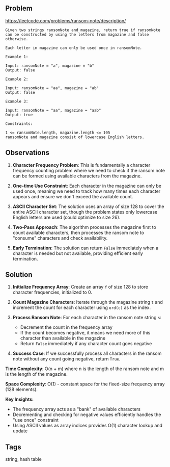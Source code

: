 ## Problem

https://leetcode.com/problems/ransom-note/description/

```
Given two strings ransomNote and magazine, return true if ransomNote can be constructed by using the letters from magazine and false otherwise.

Each letter in magazine can only be used once in ransomNote.

Example 1:

Input: ransomNote = "a", magazine = "b"
Output: false

Example 2:

Input: ransomNote = "aa", magazine = "ab"
Output: false

Example 3:

Input: ransomNote = "aa", magazine = "aab"
Output: true

Constraints:

1 <= ransomNote.length, magazine.length <= 105
ransomNote and magazine consist of lowercase English letters.
```

## Observations

1. **Character Frequency Problem**: This is fundamentally a character frequency counting problem where we need to check if the ransom note can be formed using available characters from the magazine.

2. **One-time Use Constraint**: Each character in the magazine can only be used once, meaning we need to track how many times each character appears and ensure we don't exceed the available count.

3. **ASCII Character Set**: The solution uses an array of size 128 to cover the entire ASCII character set, though the problem states only lowercase English letters are used (could optimize to size 26).

4. **Two-Pass Approach**: The algorithm processes the magazine first to count available characters, then processes the ransom note to "consume" characters and check availability.

5. **Early Termination**: The solution can return `False` immediately when a character is needed but not available, providing efficient early termination.

## Solution

1. **Initialize Frequency Array**: Create an array `f` of size 128 to store character frequencies, initialized to 0.

2. **Count Magazine Characters**: Iterate through the magazine string `t` and increment the count for each character using `ord(c)` as the index.

3. **Process Ransom Note**: For each character in the ransom note string `s`:
   - Decrement the count in the frequency array
   - If the count becomes negative, it means we need more of this character than available in the magazine
   - Return `False` immediately if any character count goes negative

4. **Success Case**: If we successfully process all characters in the ransom note without any count going negative, return `True`.

**Time Complexity**: O(n + m) where n is the length of the ransom note and m is the length of the magazine.

**Space Complexity**: O(1) - constant space for the fixed-size frequency array (128 elements).

**Key Insights:**
- The frequency array acts as a "bank" of available characters
- Decrementing and checking for negative values efficiently handles the "use once" constraint
- Using ASCII values as array indices provides O(1) character lookup and update

## Tags

string, hash table
